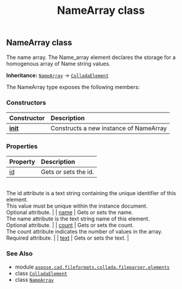 ﻿---
title: NameArray class
second_title: Aspose.CAD for Python via .NET API References
description: 
type: docs
weight: 720
url: /python-net/aspose.cad.fileformats.collada.fileparser.elements/namearray/
is_root: false
---

## NameArray class

The name array.
The Name_array element declares the storage for a homogenous array of Name string values.



**Inheritance:** [`NameArray`](/cad/python-net/aspose.cad.fileformats.collada.fileparser.elements/namearray) → 
[`ColladaElement`](/cad/python-net/aspose.cad.fileformats.collada.fileparser.elements/colladaelement)



The NameArray type exposes the following members:

### Constructors
| Constructor | Description |
| :- | :- |
| [__init__](/cad/python-net/aspose.cad.fileformats.collada.fileparser.elements/namearray/__init__/#) | Constructs a new instance of NameArray |


### Properties
| Property | Description |
| :- | :- |
| [id](/cad/python-net/aspose.cad.fileformats.collada.fileparser.elements/namearray/id) | Gets or sets the id.<br/>The id attribute is a text string containing the unique identifier of this element.<br/>This value must be unique within the instance document.<br/>Optional attribute. |
| [name](/cad/python-net/aspose.cad.fileformats.collada.fileparser.elements/namearray/name) | Gets or sets the name.<br/>The name attribute is the text string name of this element.<br/>Optional attribute. |
| [count](/cad/python-net/aspose.cad.fileformats.collada.fileparser.elements/namearray/count) | Gets or sets the count.<br/>The count attribute indicates the number of values in the array.<br/>Required attribute. |
| [text](/cad/python-net/aspose.cad.fileformats.collada.fileparser.elements/namearray/text) | Gets or sets the text. |



### See Also
* module [`aspose.cad.fileformats.collada.fileparser.elements`](..)
* class [`ColladaElement`](/cad/python-net/aspose.cad.fileformats.collada.fileparser.elements/colladaelement)
* class [`NameArray`](/cad/python-net/aspose.cad.fileformats.collada.fileparser.elements/namearray)
